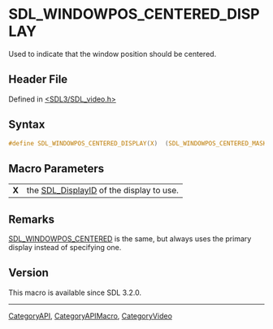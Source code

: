 # SDL_WINDOWPOS_CENTERED_DISPLAY

Used to indicate that the window position should be centered.

## Header File

Defined in [<SDL3/SDL_video.h>](https://github.com/libsdl-org/SDL/blob/main/include/SDL3/SDL_video.h)

## Syntax

```c
#define SDL_WINDOWPOS_CENTERED_DISPLAY(X)  (SDL_WINDOWPOS_CENTERED_MASK|(X))
```

## Macro Parameters

|       |                                                           |
| ----- | --------------------------------------------------------- |
| **X** | the [SDL_DisplayID](SDL_DisplayID) of the display to use. |

## Remarks

[SDL_WINDOWPOS_CENTERED](SDL_WINDOWPOS_CENTERED) is the same, but always
uses the primary display instead of specifying one.

## Version

This macro is available since SDL 3.2.0.

----
[CategoryAPI](CategoryAPI), [CategoryAPIMacro](CategoryAPIMacro), [CategoryVideo](CategoryVideo)

